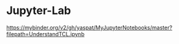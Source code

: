 # Jupyter-Lab
https://mybinder.org/v2/gh/yaspat/MyJupyterNotebooks/master?filepath=UnderstandTCL.ipynb

